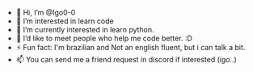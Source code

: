 - 👋 Hi, I’m @Igo0-0
- 👀 I’m interested in learn code
- 🌱 I’m currently interested in learn python.
- 🤝 I’d like to meet people who help me code better. :D
- ⚡ Fun fact: I'm brazilian and Not an english fluent, but i can talk a bit.
- 📫 You can send me a friend request in discord if interested (_igo._.)

<!---
Igo0-0/Igo0-0 is a ✨ special ✨ repository because its `README.md` (this file) appears on your GitHub profile.
You can click the Preview link to take a look at your changes.
--->
